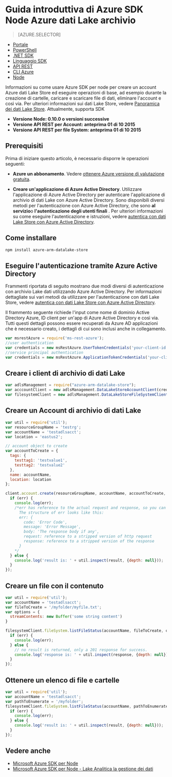 <properties 
   pageTitle="Guida introduttiva di Azure SDK Node Azure dati Lake archivi | Microsoft Azure"
   description="Informazioni su come utilizzare Node per lavorare con dati Lake archivio account e il file system." 
   services="data-lake-store" 
   documentationCenter="" 
   authors="nitinme" 
   manager="jhubbard" 
   editor="cgronlun"/>
 
<tags
   ms.service="data-lake-store"
   ms.devlang="na"
   ms.topic="article"
   ms.tgt_pltfrm="na"
   ms.workload="big-data" 
   ms.date="09/27/2016"
   ms.author="nitinme"/>

# <a name="get-started-with-azure-data-lake-store-using-azure-sdk-for-nodejs"></a>Guida introduttiva di Azure SDK Node Azure dati Lake archivio

> [AZURE.SELECTOR]
- [Portale](data-lake-store-get-started-portal.md)
- [PowerShell](data-lake-store-get-started-powershell.md)
- [.NET SDK](data-lake-store-get-started-net-sdk.md)
- [Linguaggio SDK](data-lake-store-get-started-java-sdk.md)
- [API REST](data-lake-store-get-started-rest-api.md)
- [CLI Azure](data-lake-store-get-started-cli.md)
- [Node](data-lake-store-manage-use-nodejs.md)


Informazioni su come usare Azure SDK per node per creare un account Azure dati Lake Store ed eseguire operazioni di base, ad esempio durante la creazione di cartelle, caricare e scaricare file di dati, eliminare l'account e così via. Per ulteriori informazioni sui dati Lake Store, vedere [Panoramica dei dati Lake Store](data-lake-store-overview.md). Attualmente, supporta SDK

  *  **Versione Node: 0.10.0 o versioni successive**
  *  **Versione API REST per Account: anteprima 01 di 10 2015**
  *  **Versione API REST per file System: anteprima 01 di 10 2015**

## <a name="prerequisites"></a>Prerequisiti

Prima di iniziare questo articolo, è necessario disporre le operazioni seguenti:

- **Azure un abbonamento**. Vedere [ottenere Azure versione di valutazione gratuita](https://azure.microsoft.com/pricing/free-trial/).

- **Creare un'applicazione di Azure Active Directory**. Utilizzare l'applicazione di Azure Active Directory per autenticare l'applicazione di archivio di dati Lake con Azure Active Directory. Sono disponibili diversi metodi per l'autenticazione con Azure Active Directory, che sono **al servizio**o **l'autenticazione degli utenti finali** . Per ulteriori informazioni su come eseguire l'autenticazione e istruzioni, vedere [autentica con dati Lake Store con Azure Active Directory](data-lake-store-authenticate-using-active-directory.md).

## <a name="how-to-install"></a>Come installare

```bash
npm install azure-arm-datalake-store
```

## <a name="authenticate-using-azure-active-directory"></a>Eseguire l'autenticazione tramite Azure Active Directory

Frammenti riportata di seguito mostrano due modi diversi di autenticazione con archivio Lake dati utilizzando Azure Active Directory. Per informazioni dettagliate sui vari metodi da utilizzare per l'autenticazione con dati Lake Store, vedere [autentica con dati Lake Store con Azure Active Directory](data-lake-store-authenticate-using-active-directory.md).

Il frammento seguente richiede l'input come nome di dominio Active Directory Azure, ID client per un'app di Azure Active Directory e così via. Tutti questi dettagli possono essere recuperati da Azure AD applicazioni che è necessario creato, i dettagli di cui sono inclusi anche in collegamento.

 ```javascript
 var msrestAzure = require('ms-rest-azure');
 //user authentication
 var credentials = new msRestAzure.UserTokenCredentials('your-client-id', 'your-domain', 'your-username', 'your-password', 'your-redirect-uri');
 //service principal authentication
 var credentials = new msRestAzure.ApplicationTokenCredentials('your-client-id', 'your-domain', 'your-secret');
 ```

## <a name="create-the-data-lake-store-clients"></a>Creare i client di archivio di dati Lake

```javascript
var adlsManagement = require("azure-arm-datalake-store");
var acccountClient = new adlsManagement.DataLakeStoreAccountClient(credentials, "your-subscription-id");
var filesystemClient = new adlsManagement.DataLakeStoreFileSystemClient(credentials);
```

## <a name="create-a-data-lake-store-account"></a>Creare un Account di archivio di dati Lake

```javascript
var util = require('util');
var resourceGroupName = 'testrg';
var accountName = 'testadlsacct';
var location = 'eastus2';

// account object to create
var accountToCreate = {
  tags: {
    testtag1: 'testvalue1',
    testtag2: 'testvalue2'
  },
  name: accountName,
  location: location
};

client.account.create(resourceGroupName, accountName, accountToCreate, function (err, result, request, response) {
  if (err) {
    console.log(err);
    /*err has reference to the actual request and response, so you can see what was sent and received on the wire.
      The structure of err looks like this:
      err: {
        code: 'Error Code',
        message: 'Error Message',
        body: 'The response body if any',
        request: reference to a stripped version of http request
        response: reference to a stripped version of the response
      }
    */
  } else {
    console.log('result is: ' + util.inspect(result, {depth: null}));
  }
});
```

## <a name="create-a-file-with-content"></a>Creare un file con il contenuto
```javascript
var util = require('util');
var accountName = 'testadlsacct';
var fileToCreate = '/myfolder/myfile.txt';
var options = {
  streamContents: new Buffer('some string content')
}

filesystemClient.fileSystem.listFileStatus(accountName, fileToCreate, options, function (err, result, request, response) {
  if (err) {
    console.log(err);
  } else {
    // no result is returned, only a 201 response for success.
    console.log('response is: ' + util.inspect(response, {depth: null}));
  }
});
```

## <a name="get-a-list-of-files-and-folders"></a>Ottenere un elenco di file e cartelle

```javascript
var util = require('util');
var accountName = 'testadlsacct';
var pathToEnumerate = '/myfolder';
filesystemClient.fileSystem.listFileStatus(accountName, pathToEnumerate, function (err, result, request, response) {
  if (err) {
    console.log(err);
  } else {
    console.log('result is: ' + util.inspect(result, {depth: null}));
  }
});
```

## <a name="see-also"></a>Vedere anche

- [Microsoft Azure SDK per Node](https://github.com/azure/azure-sdk-for-node)
- [Microsoft Azure SDK per Node - Lake Analitica la gestione dei dati](https://www.npmjs.com/package/azure-arm-datalake-analytics)
